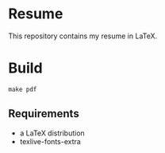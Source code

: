 # Resume

This repository contains my resume in LaTeX.

# Build

```
make pdf
```

## Requirements

* a LaTeX distribution
* texlive-fonts-extra
